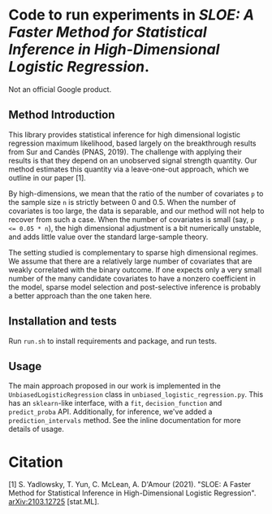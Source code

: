 # Code to run experiments in *SLOE: A Faster Method for Statistical Inference in High-Dimensional Logistic Regression*.

Not an official Google product.

## Method Introduction
This library provides statistical inference for high dimensional logistic
regression maximum likelihood, based largely on the breakthrough results from
Sur and Candès (PNAS, 2019). The challenge with applying their results is that
they depend on an unobserved signal strength quantity. Our method estimates this
quantity via a leave-one-out approach, which we outline in our paper [1].

By high-dimensions, we mean that the ratio of the number of covariates `p` to
the sample size `n` is strictly between 0 and 0.5. When the number of covariates
is too large, the data is separable, and our method will not help to recover
from such a case. When the number of covariates is small (say, `p <= 0.05 * n`),
the high dimensional adjustment is a bit numerically unstable, and adds little
value over the standard large-sample theory.

The setting studied is complementary to sparse high dimensional regimes. We
assume that there are a relatively large number of covariates that are weakly
correlated with the binary outcome. If one expects only a very small number of
the many candidate covariates to have a nonzero coefficient in the model,
sparse model selection and post-selective inference is probably a better
approach than the one taken here.

## Installation and tests
Run `run.sh` to install requirements and package, and run tests.

## Usage
The main approach proposed in our work is implemented in the
`UnbiasedLogisticRegression` class in `unbiased_logistic_regression.py`. This
has an `sklearn`-like interface, with a `fit`, `decision_function` and
`predict_proba` API. Additionally, for inference, we've added a
`prediction_intervals` method. See the inline documentation for more details
of usage.

# Citation
[1] S. Yadlowsky, T. Yun, C. McLean, A. D'Amour (2021). "SLOE: A Faster
Method for Statistical Inference in High-Dimensional Logistic Regression".
[arXiv:2103.12725](http://arxiv.org/abs/2103.12725) [stat.ML].
